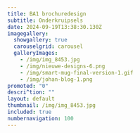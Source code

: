 ```yaml
---
title: BA1 brochuredesign
subtitle: Onderkruipsels
date: 2024-09-19T13:38:30.130Z
imagegallery:
  showgallery: true
  carouselgrid: carousel
  galleryImages:
    - /img/img_8453.jpg
    - /img/nieuwe-designs-6.png
    - /img/smart-mug-final-version-1.gif
    - /img/johan-blog-1.png
promoted: "0"
descri^tion: ""
layout: default
thumbnail: /img/img_8453.jpg
included: true
numbernavigation: 100
---
```

